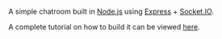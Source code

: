 A simple chatroom built in [Node.js](http://nodejs.org) using [Express](http://expressjs.com) + [Socket.IO](http://socket.io/).

A complete tutorial on how to build it can be viewed [here](https://github.com/socketio/socket.io/tree/master/examples/chat).
